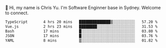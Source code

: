 👋 Hi, my name is Chris Yu. I'm Software Enginner base in Sydney. Welcome to connect.

<!--START_SECTION:waka-->

```txt
TypeScript       4 hrs 20 mins   ██████████████▒░░░░░░░░░░   57.20 %
Vue.js           2 hrs 23 mins   ████████░░░░░░░░░░░░░░░░░   31.53 %
Bash             17 mins         █░░░░░░░░░░░░░░░░░░░░░░░░   03.80 %
JSON             17 mins         █░░░░░░░░░░░░░░░░░░░░░░░░   03.76 %
YAML             8 mins          ▒░░░░░░░░░░░░░░░░░░░░░░░░   01.82 %
```

<!--END_SECTION:waka-->
